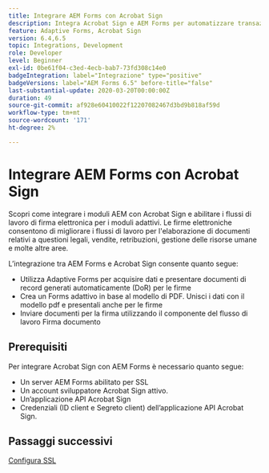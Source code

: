 ```yaml
---
title: Integrare AEM Forms con Acrobat Sign
description: Integra Acrobat Sign e AEM Forms per automatizzare transazioni complesse e includere firme elettroniche legali come parte di un’esperienza digitale fluida.
feature: Adaptive Forms, Acrobat Sign
version: 6.4,6.5
topic: Integrations, Development
role: Developer
level: Beginner
exl-id: 0be61f04-c3ed-4ecb-bab7-73fd308c14e0
badgeIntegration: label="Integrazione" type="positive"
badgeVersions: label="AEM Forms 6.5" before-title="false"
last-substantial-update: 2020-03-20T00:00:00Z
duration: 49
source-git-commit: af928e60410022f12207082467d3bd9b818af59d
workflow-type: tm+mt
source-wordcount: '171'
ht-degree: 2%

---
```


# Integrare AEM Forms con Acrobat Sign

Scopri come integrare i moduli AEM con Acrobat Sign e abilitare i flussi di lavoro di firma elettronica per i moduli adattivi. Le firme elettroniche consentono di migliorare i flussi di lavoro per l&#39;elaborazione di documenti relativi a questioni legali, vendite, retribuzioni, gestione delle risorse umane e molte altre aree.

L’integrazione tra AEM Forms e Acrobat Sign consente quanto segue:

* Utilizza Adaptive Forms per acquisire dati e presentare documenti di record generati automaticamente (DoR) per le firme
* Crea un Forms adattivo in base al modello di PDF. Unisci i dati con il modello pdf e presentali anche per le firme
* Inviare documenti per la firma utilizzando il componente del flusso di lavoro Firma documento

## Prerequisiti

Per integrare Acrobat Sign con AEM Forms è necessario quanto segue:

* Un server AEM Forms abilitato per SSL
* Un account sviluppatore Acrobat Sign attivo.
* Un’applicazione API Acrobat Sign
* Credenziali (ID client e Segreto client) dell’applicazione API Acrobat Sign.

## Passaggi successivi

[Configura SSL](./set-up-ssl.md)
